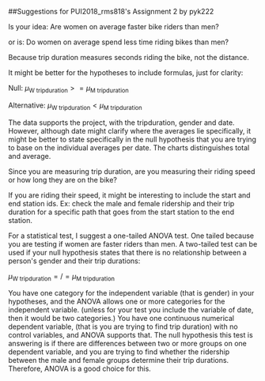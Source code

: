 ##Suggestions for PUI2018_rms818's Assignment 2 by pyk222

Is your idea:
Are women on average faster bike riders than men?

or is:
Do women on average spend less time riding bikes than men?

Because trip duration measures seconds riding the bike, not the distance.

It might be better for the hypotheses to include formulas, just for clarity:

Null:
${\mu_{\mathrm{{W\:tripduration}}}} >= {\mu_{\mathrm{M\:tripduration}}}$

Alternative:
${\mu_{\mathrm{{W\:tripduration}}}} < {\mu_{\mathrm{M\:tripduration}}}$

The data supports the project, with the tripduration, gender and date. 
However, although date might clarify where the averages lie specifically, it might be better to state specifically in the null hypothesis that you are trying to base on the individual averages per date. 
The charts distinguishes total and average.

Since you are measuring trip duration, are you measuring their riding speed or how long they are on the bike?

If you are riding their speed, it might be interesting to include the start and end station ids. Ex: check the male and female ridership and their trip duration for a specific path that goes from the start station to the end station.

For a statistical test, I suggest a one-tailed ANOVA test. 
One tailed because you are testing if women are faster riders than men. 
A two-tailed test can be used if your null hypothesis states that there is no relationship between a person's gender and their trip durations:

${\mu_{\mathrm{{W\:tripduration}}}} =/= {\mu_{\mathrm{M\:tripduration}}}$

You have one category for the independent variable (that is gender) in your hypotheses, and the ANOVA allows one or more categories for the independent variable. 
(unless for your test you include the variable of date, then it would be two categories.) 
You have one continuous numerical dependent variable, (that is you are trying to find trip duration) with no control variables, and ANOVA supports that. 
The null hypothesis this test is answering is if there are differences between two or more groups on one dependent variable, and you are trying to find whether the ridership between the male and female groups determine their trip durations. 
Therefore, ANOVA is a good choice for this.